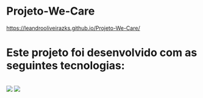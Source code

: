 # Projeto-We-Care
<a>https://leandrooliveirazks.github.io/Projeto-We-Care/</a>
<br>
<h1>Este projeto foi desenvolvido com as seguintes tecnologias:</h1>
<br>
<img src="https://github.com/LeandroOliveiraZks/Projeto-We-Care/blob/master/img/wecare.desktop.png?raw=true">

<img src="https://github.com/LeandroOliveiraZks/Projeto-We-Care/blob/master/img/wecare.mobile.png?raw=true">
